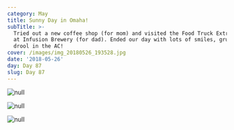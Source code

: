 ```yaml
---
category: May
title: Sunny Day in Omaha!
subTitle: >-
  Tried out a new coffee shop (for mom) and visited the Food Truck Extravaganza
  at Infusion Brewery (for dad). Ended our day with lots of smiles, grunts, and
  drool in the AC! 
cover: /images/img_20180526_193528.jpg
date: '2018-05-26'
day: Day 87
slug: Day 87
---
```

![null](/images/mvimg_20180526_112914.jpg)

![null](/images/img_20180526_123556.jpg)

![null](/images/img_20180526_193528.jpg)
